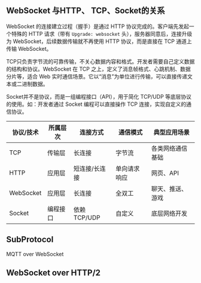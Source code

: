 ## **WebSocket 与HTTP、 TCP、Socket的关系**

WebSocket 的连接建立过程（握手）是通过 HTTP 协议完成的。客户端先发起一个特殊的 HTTP 请求（带有 `Upgrade: websocket` 头），服务器同意后，连接升级为 WebSocket，后续数据传输就不再使用 HTTP 协议，而是直接在 TCP 通道上传输 WebSocket。

TCP只负责字节流的可靠传输，不关心数据内容和格式。开发者需要自己定义数据的结构和协议。WebSocket 在 TCP 之上，定义了消息帧格式、心跳机制、数据分片等，适合 Web 实时通信场景。它以“消息”为单位进行传输，可以直接传递文本或二进制数据。

Socket并不是协议，而是一组编程接口（API），用于简化 TCP/UDP 等底层协议的使用。如：开发者通过 Socket 编程可以直接操作 TCP 连接，实现自定义的通信协议。



| 协议/技术 | 所属层次 | 连接方式      | 通信模式     | 典型应用场景     |
| --------- | -------- | ------------- | ------------ | ---------------- |
| TCP       | 传输层   | 长连接        | 字节流       | 各类网络通信基础 |
| HTTP      | 应用层   | 短连接/长连接 | 单向请求响应 | 网页、API        |
| WebSocket | 应用层   | 长连接        | 全双工       | 聊天、推送、游戏 |
| Socket    | 编程接口 | 依赖TCP/UDP   | 自定义       | 底层网络开发     |



## SubProtocol

MQTT over WebSocket



## WebSocket over HTTP/2